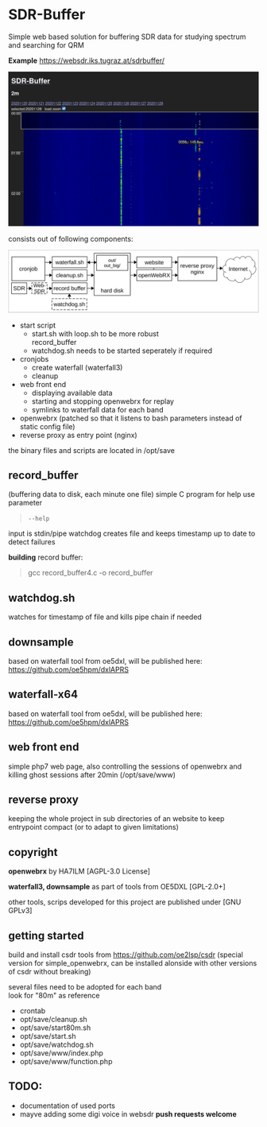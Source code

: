 # SDR-Buffer	
Simple web based solution for
buffering SDR data for studying spectrum and searching for QRM 


**Example** https://websdr.iks.tugraz.at/sdrbuffer/

![Screenshot](screenshot/screenshot1.png)

consists out of following components:


![block-diagram](screenshot/sdr-buffer.svg)

- start script
 	- start<band>.sh with loop.sh to be more robust  
	  record_buffer    	
	- watchdog.sh needs to be started seperately if required
- cronjobs
	- create waterfall (waterfall3)
	- cleanup
- web front end
	- displaying available data
	- starting and stopping openwebrx for replay
	- symlinks to waterfall data for each band
- openwebrx 
 (patched so that it listens to bash parameters instead of static config file)
- reverse proxy as entry point  (nginx)
	
the binary files and scripts are located in /opt/save

## record_buffer
(buffering data to disk, each minute one file)
simple C program 
for help use parameter 
> `--help` 
> 
input is stdin/pipe
watchdog creates file and keeps timestamp up to date to detect failures

**building** record buffer: 		
> gcc record_buffer4.c -o record_buffer

## watchdog.sh
watches for timestamp of file and kills pipe chain if needed

## downsample
based on waterfall tool from oe5dxl, will be published here:
https://github.com/oe5hpm/dxlAPRS 

## waterfall-x64
based on waterfall tool from oe5dxl, will be published here:
https://github.com/oe5hpm/dxlAPRS 

## web front end
simple php7 web page, also controlling the sessions of openwebrx and killing ghost sessions after 20min (/opt/save/www)

## reverse proxy
keeping the whole project in sub directories of an website to keep entrypoint compact (or to adapt to given limitations)


## copyright
**openwebrx** by HA7ILM [AGPL-3.0 License]

**waterfall3, downsample** as part of tools from OE5DXL  [GPL-2.0+]

other tools, scrips developed for this project are published under [GNU GPLv3]

## getting started
build and install csdr tools from https://github.com/oe2lsp/csdr (special version for simple_openwebrx, can be installed alonside with other versions of csdr without breaking)

several files need to be adopted for each band  
look for "80m" as reference
 
- crontab
- opt/save/cleanup.sh
- opt/save/start80m.sh
- opt/save/start.sh
- opt/save/watchdog.sh
- opt/save/www/index.php
- opt/save/www/function.php

## TODO:
- documentation of used ports
- mayve adding some digi voice in websdr
**push requests welcome**
